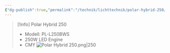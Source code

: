 ```yaml
---
{"dg-publish":true,"permalink":"/technik/lichttechnik/polar-hybrid-250/"}
---
```


> [!info] Polar Hybrid 250
> - Modell: PL-L250BWS
> - 250W LED Engine
> - CMY
> ![Polar Hybrid 250.png|250](/img/user/attachments/Polar%20Hybrid%20250.png)


